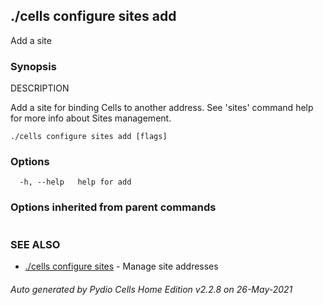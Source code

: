 ## ./cells configure sites add

Add a site

### Synopsis


DESCRIPTION

  Add a site for binding Cells to another address.
  See 'sites' command help for more info about Sites management.


```
./cells configure sites add [flags]
```

### Options

```
  -h, --help   help for add
```

### Options inherited from parent commands

```
```

### SEE ALSO

* [./cells configure sites](./cells-configure-sites)	 - Manage site addresses

###### Auto generated by Pydio Cells Home Edition v2.2.8 on 26-May-2021
